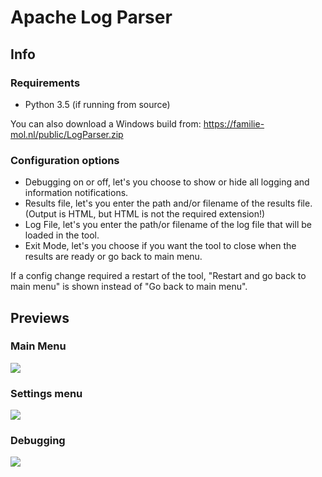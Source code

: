 # Apache Log Parser
## Info
### Requirements
- Python 3.5 (if running from source)

You can also download a Windows build from: https://familie-mol.nl/public/LogParser.zip

### Configuration options
- Debugging on or off, let's you choose to show or hide all logging and information notifications.
- Results file, let's you enter the path and/or filename of the results file. (Output is HTML, but HTML is not the required extension!)
- Log File, let's you enter the path/or filename of the log file that will be loaded in the tool.
- Exit Mode, let's you choose if you want the tool to close when the results are ready or go back to main menu.

If a config change required a restart of the tool, "Restart and go back to main menu" is shown instead of "Go back to main menu".

## Previews
### Main Menu
![](https://img.maartenmol.nl/COR8KGL.png)

### Settings menu
![](https://img.maartenmol.nl/sJoGGvK.png)

### Debugging
![](https://img.maartenmol.nl/oNVMYZu.png)
